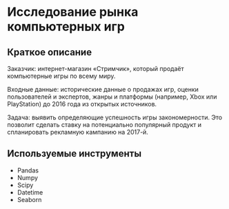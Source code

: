 # Исследование рынка компьютерных игр

## Краткое описание 

Заказчик: интернет-магазин «Стримчик», который продаёт компьютерные игры по всему миру.

Входные данные: исторические данные о продажах игр, оценки пользователей и экспертов, жанры и платформы (например, Xbox или PlayStation) до 2016 года из открытых источников.

Задача: выявить определяющие успешность игры закономерности. Это позволит сделать ставку на потенциально популярный продукт и спланировать рекламную кампанию на 2017-й.


## Используемые инструменты
- Pandas
- Numpy
- Scipy
- Datetime
- Seaborn
